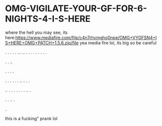 # OMG-VIGILATE-YOUR-GF-FOR-6-NIGHTS-4-I-S-HERE
where the hell you may see, its here:https://www.mediafire.com/file/c4n7rhvmgho0npe/OMG+VYGFSN4+IS+HERE+OMG+PATCH+1.5.6.zip/file yea media fire lol, its big so be careful

.
.
.
.
.
...
..
.
.
.
.
.
.
.
.
.

.
.
..

.
.
.
.

.
.
.
.
.
.
..
.
.
.

..
.
.
.
.
.
.
.
..
.

.
.
..
.

.




























































this is a fucking" prank lol

